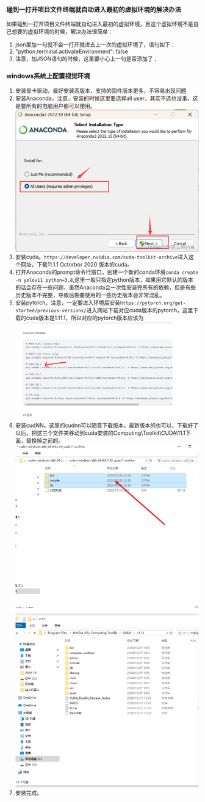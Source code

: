 ### 碰到一打开项目文件终端就自动进入最初的虚拟环境的解决办法
如果碰到一打开项目文件终端就自动进入最初的虚拟环境，且这个虚拟环境不是自己想要的虚拟环境的时候，解决办法很简单：
1. json里加一句就不会一打开就进去上一次的虚拟环境了，语句如下：
2. "python.terminal.activateEnvironment": false
3. 注意，加JSON语句的时候，这里要小心上一句是否添加了 `,`
### windows系统上配置视觉环境
1. 安装显卡驱动，最好安装高版本，支持的固件版本更多，不容易出现问题
2. 安装Anaconda，注意，安装的时候这里要选择all user，其实不选也没事，这是要所有的电脑用户都可以使用。![alt text](.assets_IMG/yolov11/image.png)
3. 安装cuda。`https://developer.nvidia.com/cuda-toolkit-archive`进入这个网址，下载11.1.1 Octorbor 2020 版本的cuda。
4. 打开Anaconda的prompt命令行窗口，创建一个新的conda环境`conda create -n yolov11 python=3.8`,这里一般只指定python版本，如果用它默认的版本的话会存在一些问题，虽然Anaconda会一次性安装完所有的依赖，但是有些历史版本不完整，导致后期要使用的一些历史版本会非常混乱。
5. 安装pytorch。注意，一定要进入环境后安装`https://pytorch.org/get-started/previous-versions/`进入网站下载对应cuda版本的pytorch，这里下载的cuda版本是1.11.1，所以对应的pytorch版本应该为![alt text](.assets_IMG/yolov11/image-1.png)
6. 安装cudNN。这里的cudnn可以随意下载版本，最新版本的也可以，下载好了以后，把这三个文件夹移动到cuda安装的Computing\Toolkit\CUDA\11.1下面，替换掉之前的。
![alt text](.assets_IMG/yolov11/image-2.png)
![alt text](.assets_IMG/yolov11/image-3.png)
7. 安装完成。
